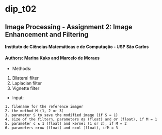 # dip_t02
## Image Processing - Assignment 2:  Image Enhancement and Filtering

#### Instituto de Ciências Matemáticas e de Computação - USP São Carlos 

#### Authors: Marina Kako and Marcelo de Moraes

* Methods:
 1. Bilateral filter
 2. Laplacian filter
 3. Vignette filter

* Input: 

``` 
1. filename for the reference imager
2. the method M (1, 2 or 3)
3. parameter S to save the modified image (if S = 1)
4. size of the filtern, parameters σs (float) and σr (float), if M = 1
5. parameter c ≤ 1 (float) and kernel (1 or 2), if M = 2
6. parameters σrow (float) and σcol (float), ifM = 3 
```
